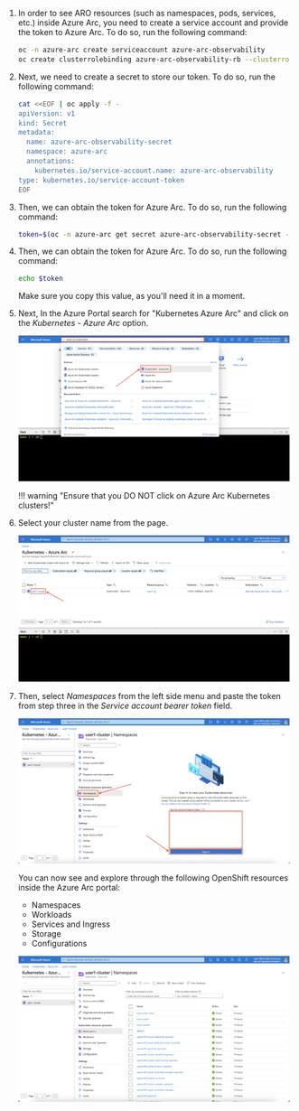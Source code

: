 1. In order to see ARO resources (such as namespaces, pods, services, etc.) inside Azure Arc, you need to create a service account and provide the token to Azure Arc. To do so, run the following command:

    ```bash
    oc -n azure-arc create serviceaccount azure-arc-observability
    oc create clusterrolebinding azure-arc-observability-rb --clusterrole cluster-admin --serviceaccount azure-arc:azure-arc-observability
    ```

1. Next, we need to create a secret to store our token. To do so, run the following command:

    ```bash
    cat <<EOF | oc apply -f -
    apiVersion: v1
    kind: Secret
    metadata:
      name: azure-arc-observability-secret
      namespace: azure-arc
      annotations:
        kubernetes.io/service-account.name: azure-arc-observability
    type: kubernetes.io/service-account-token
    EOF
    ```

1. Then, we can obtain the token for Azure Arc. To do so, run the following command:

    ```bash
    token=$(oc -n azure-arc get secret azure-arc-observability-secret -o jsonpath='{$.data.token}' | base64 -d)
    ```
1. Then, we can obtain the token for Azure Arc. To do so, run the following command:

    ```bash
    echo $token
    ```
    
    Make sure you copy this value, as you'll need it in a moment.


1. Next, In the Azure Portal search for "Kubernetes Azure Arc" and click on the *Kubernetes - Azure Arc* option.

    ![Azure Portal - Azure Arc Kubernetes Search](azure-arc-search.png)

    !!! warning "Ensure that you DO NOT click on Azure Arc Kubernetes clusters!"

1. Select your cluster name from the page.

    ![Azure Portal - Azure Arc Cluster List](azure-arc-cluster-list.png)

1. Then, select *Namespaces* from the left side menu and paste the token from step three in the *Service account bearer token* field.

    ![Azure Portal - Azure Arc Namespaces - Unauthenticated](azure-arc-unauthenticated-namespaces.png)

    You can now see and explore through the following OpenShift resources inside the Azure Arc portal:

    - Namespaces
    - Workloads
    - Services and Ingress
    - Storage
    - Configurations

    ![Azure Portal - Azure Arc Namespaces](azure-arc-namespaces.png)

